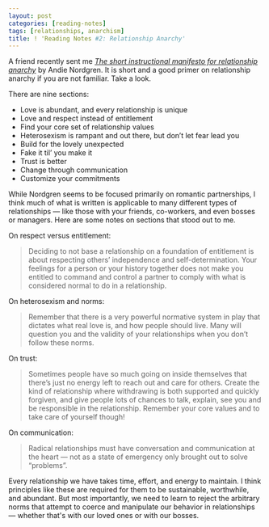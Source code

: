 ```yaml
---
layout: post
categories: [reading-notes]
tags: [relationships, anarchism]
title: ! 'Reading Notes #2: Relationship Anarchy'
---
```


A friend recently sent me [*The short instructional manifesto for relationship anarchy*](https://theanarchistlibrary.org/library/andie-nordgren-the-short-instructional-manifesto-for-relationship-anarchy) by Andie Nordgren. It is short and a good primer on relationship anarchy if you are not familiar. Take a look.

<!--excerpt-->

There are nine sections:

- Love is abundant, and every relationship is unique
- Love and respect instead of entitlement
- Find your core set of relationship values
- Heterosexism is rampant and out there, but don’t let fear lead you
- Build for the lovely unexpected
- Fake it til’ you make it
- Trust is better
- Change through communication
- Customize your commitments

While Nordgren seems to be focused primarily on romantic partnerships, I think much of what is written is applicable to many different types of relationships &mdash; like those with your friends, co-workers, and even bosses or managers. Here are some notes on sections that stood out to me.

On respect versus entitlement:

> Deciding to not base a relationship on a foundation of entitlement is about respecting others’ independence and self-determination. Your feelings for a person or your history together does not make you entitled to command and control a partner to comply with what is considered normal to do in a relationship.

On heterosexism and norms:

> Remember that there is a very powerful normative system in play that dictates what real love is, and how people should live. Many will question you and the validity of your relationships when you don’t follow these norms.

On trust:

> Sometimes people have so much going on inside themselves that there’s just no energy left to reach out and care for others. Create the kind of relationship where withdrawing is both supported and quickly forgiven, and give people lots of chances to talk, explain, see you and be responsible in the relationship. Remember your core values and to take care of yourself though!

On communication:

> Radical relationships must have conversation and communication at the heart — not as a state of emergency only brought out to solve “problems”.

Every relationship we have takes time, effort, and energy to maintain. I think principles like these are required for them to be sustainable, worthwhile, and abundant. But most importantly, we need to learn to reject the arbitrary norms that attempt to coerce and manipulate our behavior in relationships &mdash; whether that's with our loved ones or with our bosses.
